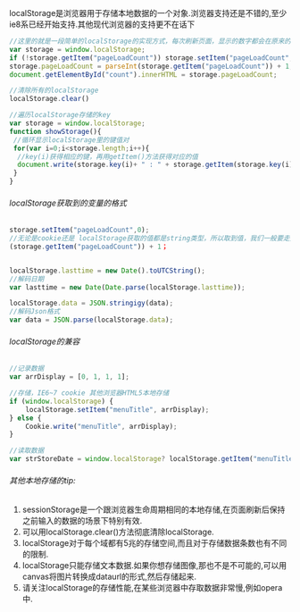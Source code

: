 localStorage是浏览器用于存储本地数据的一个对象.浏览器支持还是不错的,至少ie8系已经开始支持.其他现代浏览器的支持更不在话下
```js
//这里的就是一段简单的localStorage的实现方式，每次刷新页面，显示的数字都会在原来的基础上+1
var storage = window.localStorage;
if (!storage.getItem("pageLoadCount")) storage.setItem("pageLoadCount",0);
storage.pageLoadCount = parseInt(storage.getItem("pageLoadCount")) + 1;//必须格式转换
document.getElementById("count").innerHTML = storage.pageLoadCount;
```
```js
//清除所有的localStorage
localStorage.clear()
```

```js
//遍历localStorage存储的key
var storage = window.localStorage;
function showStorage(){
 //循环显示localStorage里的键值对
 for(var i=0;i<storage.length;i++){
  //key(i)获得相应的键，再用getItem()方法获得对应的值
  document.write(storage.key(i)+ " : " + storage.getItem(storage.key(i)) + "<br>");
 }
}
```
###### localStorage获取到的变量的格式
```js
storage.setItem("pageLoadCount",0);
//无论是cookie还是 localStorage获取的值都是string类型，所以取到值，我们一般要走数据转换
(storage.getItem("pageLoadCount")) + 1；


localStorage.lasttime = new Date().toUTCString();
//解码日期
var lasttime = new Date(Date.parse(localStorage.lasttime));

localStorage.data = JSON.stringigy(data);
//解码Json格式
var data = JSON.parse(localStorage.data);
```

###### localStorage的兼容
```js
//记录数据
var arrDisplay = [0, 1, 1, 1];

//存储，IE6~7 cookie 其他浏览器HTML5本地存储
if (window.localStorage) {
    localStorage.setItem("menuTitle", arrDisplay);	
} else {
    Cookie.write("menuTitle", arrDisplay);	
}

//读取数据
var strStoreDate = window.localStorage? localStorage.getItem("menuTitle"): Cookie.read("menuTitle");	

```

###### 其他本地存储的tip:
1. sessionStorage是一个跟浏览器生命周期相同的本地存储,在页面刷新后保持之前输入的数据的场景下特别有效.
2. 可以用localStorage.clear()方法彻底清除localStorage.
3. localStorage对于每个域都有5兆的存储空间,而且对于存储数据条数也有不同的限制.
4. localStorage只能存储文本数据.如果你想存储图像,那也不是不可能的,可以用canvas将图片转换成dataurl的形式,然后存储起来.
5. 请关注localStorage的存储性能,在某些浏览器中存取数据非常慢,例如opera中.

